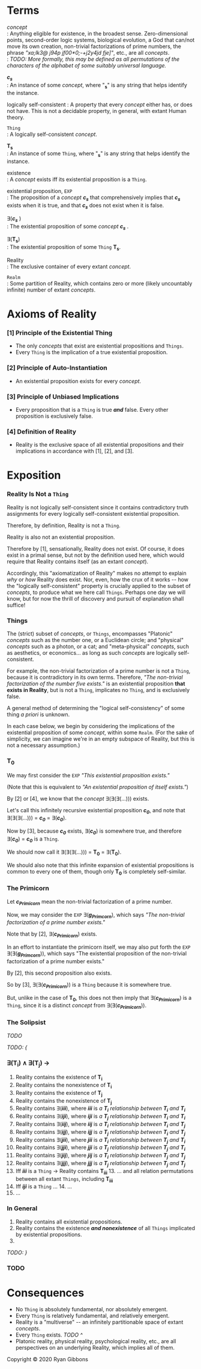 # Terms
  
_concept_  
: Anything eligible for existence, in the broadest sense. Zero-dimensional points, second-order logic systems, biological evolution, a God that can/not move its own creation, non-trivial factorizations of prime numbers, the phrase _"xa;lk3@ j94p jf00*0;-+j2y4jd fje]"_, etc., are all _concepts_.  
: _TODO: More formally, this may be defined as all permutations of the characters of the alphabet of some suitably universal language._
  
_**c<sub>s</sub>**_  
: An instance of some _concept_, where "__<sub>s</sub>__" is any string that helps identify the instance.
  
logically self-consistent
: A property that every _concept_ either has, or does not have. This is not a decidable property, in general, with extant Human theory.
  
`Thing`  
: A logically self-consistent _concept_.
  
__T<sub>s</sub>__  
: An instance of some `Thing`, where "__<sub>s</sub>__" is any string that helps identify the instance.
  
existence  
: A _concept_ exists iff its existential proposition is a `Thing`.
  
existential proposition, `EXP`  
: The proposition of a _concept_ _**c<sub>s</sub>**_ that comprehensively implies that _**c<sub>s</sub>**_ exists when it is true, and that _**c<sub>s</sub>**_ does not exist when it is false.
  
∃(_**c<sub>s</sub>**_  )  
: The existential proposition of some _concept **c<sub>s</sub>**_  .
  
∃(__T<sub>s</sub>__)  
: The existential proposition of some `Thing` __T<sub>s</sub>__.

Reality  
: The exclusive container of every extant _concept_.
  
`Realm`  
: Some partition of Reality, which contains zero or more (likely uncountably infinite) number of extant _concepts_.
  
# Axioms of Reality
  
### [1] Principle of the Existential Thing
  
- The only _concepts_ that exist are existential propositions and `Things`.
- Every `Thing` is the implication of a true existential proposition.
  
### [2] Principle of Auto-Instantiation
  
- An existential proposition exists for every _concept_.
  
### [3] Principle of Unbiased Implications
  
- Every proposition that is a `Thing` is true _**and**_ false. Every other proposition is exclusively false.
  
### [4] Definition of Reality
  
- Reality is the exclusive space of all existential propositions and their implications in accordance with [1], [2], and [3].
  
# Exposition
  
### Reality Is Not a `Thing`
  
Reality is not logically self-consistent since it contains contradictory truth assignments for every logically self-consistent existential proposition.
  
Therefore, by definition, Reality is not a `Thing`.
  
Reality is also not an existential proposition.
  
Therefore by [1], sensationally, Reality does not exist. Of course, it does exist in a primal sense, but not by the definition used here, which would require that Reality contains itself (as an extant _concept_).
  
Accordingly, this "axiomatization of Reality" makes no attempt to explain _why_ or _how_ Reality does exist. Nor, even, how the crux of it works -- how the "logically self-consistent" property is crucially applied to the subset of _concepts_, to produce what we here call `Things`. Perhaps one day we will know, but for now the thrill of discovery and pursuit of explanation shall suffice!
  
### Things
  
The (strict) subset of _concepts_, or `Things`, encompasses "Platonic" _concepts_ such as the number one, or a Euclidean circle; and "physical" _concepts_ such as a photon, or a cat; and "meta-physical" _concepts_, such as aesthetics, or economics... as long as such _concepts_ are logically self-consistent.
  
For example, the non-trivial factorization of a prime number is not a `Thing`, because it is contradictory in its own terms.
Therefore, _"The non-trivial factorization of the number five exists."_ is an existential proposition __that exists in Reality__, but is not a `Thing`, implicates no `Thing`, and is exclusively false.
  
A general method of determining the "logical self-consistency" of some thing _a priori_ is unknown.
  
In each case below, we begin by considering the implications of the existential proposition of some _concept_, within some `Realm`.
(For the sake of simplicity, we can imagine we're in an empty subspace of Reality, but this is not a necessary assumption.)
  
### __T<sub>0</sub>__
  
We may first consider the `EXP` _"This existential proposition exists."_
  
(Note that this is equivalent to _"An existential proposition of itself exists."_)
  
By [2] or [4], we know that the _concept_ ∃(∃(∃(...))) exists.
  
Let's call this infinitely recursive existential proposition _**c<sub>0</sub>**_, and note that ∃(∃(∃(...))) = _**c<sub>0</sub>**_ = ∃(_**c<sub>0</sub>**_).
  
Now by [3], because _**c<sub>0</sub>**_ exists, ∃(_**c<sub>0</sub>**_) is somewhere true, and therefore ∃(_**c<sub>0</sub>**_) = _**c<sub>0</sub>**_ is a `Thing`.
  
We should now call it ∃(∃(∃(...))) = __T<sub>0</sub>__ = ∃(__T<sub>0</sub>__).
  
We should also note that this infinite expansion of existential propositions is common to every one of them, though only __T<sub>0</sub>__ is completely self-similar.
  
### The Primicorn
  
Let _**c<sub>Primicorn</sub>**_ mean the non-trivial factorization of a prime number.
  
Now, we may consider the `EXP` ∃(_**g<sub>Primcorn</sub>**_), which says _"The non-trivial factorization of a prime number exists."_
  
Note that by [2], ∃(_**c<sub>Primicorn</sub>**_) exists.
  
In an effort to instantiate the primicorn itself, we may also put forth the `EXP` ∃(∃(_**g<sub>Primcorn</sub>**_)), which says "The existential proposition of the non-trivial factorization of a prime number exists."
  
By [2], this second proposition also exists.
  
So by [3], ∃(∃(_**c<sub>Primicorn</sub>**_)) is a `Thing` because it is somewhere true.

But, unlike in the case of __T<sub>0</sub>__, this does not then imply that ∃(_**c<sub>Primicorn</sub>**_) is a `Thing`, since it is a distinct _concept_ from ∃(∃(_**c<sub>Primicorn</sub>**_)).
  
### The Solipsist
  
_TODO_
  
_TODO: {_
  
### ∃(T<sub>i</sub>) ∧ ∃(T<sub>j</sub>) &rarr;
  
1. Reality contains the existence of __T<sub>i</sub>__
2. Reality contains the nonexistence of __T<sub>i</sub>__
3. Reality contains the existence of __T<sub>j</sub>__
4. Reality contains the nonexistence of __T<sub>j</sub>__
5. Reality contains ∃(_**iii**_), where _**iii**_ is _a **T<sub>i</sub>** relationship between **T<sub>i</sub>** and **T<sub>i</sub>**_
5. Reality contains ∃(_**iji**_), where _**iji**_ is _a **T<sub>j</sub>** relationship between **T<sub>i</sub>** and **T<sub>i</sub>**_
5. Reality contains ∃(_**iij**_), where _**iij**_ is _a **T<sub>i</sub>** relationship between **T<sub>i</sub>** and **T<sub>j</sub>**_
5. Reality contains ∃(_**ijj**_), where _**ijj**_ is _a **T<sub>j</sub>** relationship between **T<sub>i</sub>** and **T<sub>j</sub>**_
5. Reality contains ∃(_**jii**_), where _**jii**_ is _a **T<sub>i</sub>** relationship between **T<sub>j</sub>** and **T<sub>i</sub>**_
5. Reality contains ∃(_**jji**_), where _**jji**_ is _a **T<sub>j</sub>** relationship between **T<sub>j</sub>** and **T<sub>i</sub>**_
5. Reality contains ∃(_**jij**_), where _**jij**_ is _a **T<sub>i</sub>** relationship between **T<sub>j</sub>** and **T<sub>j</sub>**_
5. Reality contains ∃(_**jjj**_), where _**jjj**_ is _a **T<sub>j</sub>** relationship between **T<sub>j</sub>** and **T<sub>j</sub>**_
13. Iff _**iii**_ is a `Thing` &rarr; Reality contains __T<sub>iii</sub>__
    13. ... and all relation permutations between all extant `Things`, including __T<sub>iii</sub>__
14. Iff _**iji**_ is a `Thing` ...
    14. ...
15. ...
    
### In General
  
1. Reality contains all existential propositions.
2. Reality contains the existence _**and nonexistence**_ of all `Things` implicated by existential propositions.
3. 
  
_TODO: }_
  
### TODO
  
# Consequences
  
- No `Thing` is absolutely fundamental, nor absolutely emergent.
- Every `Thing` is relatively fundamental, and relatively emergent.
- Reality is a "multiverse" -- an infinitely partitionable space of extant _concepts_.
- Every `Thing` exists. _TODO ^_
- Platonic reality, physical reality, psychological reality, etc., are all perspectives on an underlying Reality, which implies all of them.
  
  
Copyright © 2020 Ryan Gibbons
